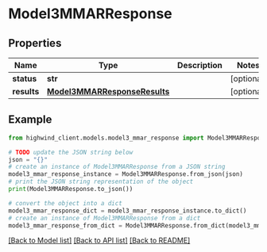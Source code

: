 # Model3MMARResponse


## Properties

Name | Type | Description | Notes
------------ | ------------- | ------------- | -------------
**status** | **str** |  | [optional] 
**results** | [**Model3MMARResponseResults**](Model3MMARResponseResults.md) |  | [optional] 

## Example

```python
from highwind_client.models.model3_mmar_response import Model3MMARResponse

# TODO update the JSON string below
json = "{}"
# create an instance of Model3MMARResponse from a JSON string
model3_mmar_response_instance = Model3MMARResponse.from_json(json)
# print the JSON string representation of the object
print(Model3MMARResponse.to_json())

# convert the object into a dict
model3_mmar_response_dict = model3_mmar_response_instance.to_dict()
# create an instance of Model3MMARResponse from a dict
model3_mmar_response_from_dict = Model3MMARResponse.from_dict(model3_mmar_response_dict)
```
[[Back to Model list]](../README.md#documentation-for-models) [[Back to API list]](../README.md#documentation-for-api-endpoints) [[Back to README]](../README.md)


